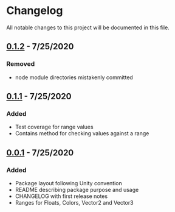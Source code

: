 # Changelog
All notable changes to this project will be documented in this file.

## [0.1.2] - 7/25/2020
### Removed
- node module directories mistakenly committed

## [0.1.1] - 7/25/2020
### Added
- Test coverage for range values
- Contains method for checking values against a range 

## [0.0.1] - 7/25/2020
### Added
- Package layout following Unity convention
- README describing package purpose and usage
- CHANGELOG with first release notes
- Ranges for Floats, Colors, Vector2 and Vector3

[0.1.2]: https://github.com/Catsuko/Gangplank/releases/tag/v0.1.2
[0.1.1]: https://github.com/Catsuko/Gangplank/releases/tag/v0.1.1
[0.0.1]: https://github.com/Catsuko/Gangplank/releases/tag/v0.0.1